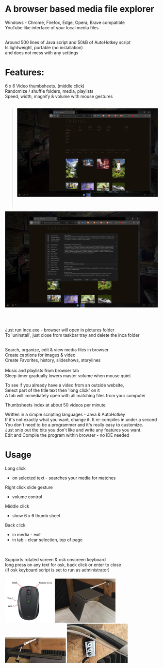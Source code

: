 
# A browser based media file explorer<br>

Windows - Chrome, Firefox, Edge, Opera, Brave compatible<br>
YouTube like interface of your local media files<br><br>

Around 500 lines of Java script and 50kB of AutoHotkey script<br>
Is lightweight, portable (no installation)<br>
and does not mess with any settings<br>

# Features:

6 x 6 Video thumbsheets. (middle click)<br>
Randomize / shuffle folders, media, playlists<br>
Speed, width, magnify & volume with mouse gestures<br><br>

><img src="screens/Screen 1.jpg" width="640"/></p><br>

<p><img src="screens/Screen 2.jpg" width="640"/></p><br><br>

Just run Ince.exe - browser will open in pictures folder<br>
To 'uninstall', just close from taskbar tray and delete the inca folder<br><br>

Search, organize, edit & view media files in browser<br>
Create captions for images & video<br>
Create Favorites, history, slideshows, storylines<br><br>
Music and playlists from browser tab<br>
Sleep timer gradually lowers master volume when mouse quiet<br>

To see if you already have a video from an outside website,<br>
Select part of the title text then 'long click' on it<br>
A tab will immediately open with all matching files from your computer<br>

Thumbsheets index at about 50 videos per minute<br>

Written in a simple scripting languages - Java & AutoHotkey<br>
If it's not exactly what you want, change it. It re-compiles in under a second<br>
You don't need to be a programmer and it's really easy to customize.<br>
Just snip out the bits you don't like and write any features you want.<br>
Edit and Compile the program within browser - no IDE needed<br>

# Usage

Long click
- on selected text - searches your media for matches

Right click slide gesture
- volume control

Middle click
- show 6 x 6 thumb sheet

Back click
- in media - exit
- in tab - clear selection, top of page

<br><br>Supports rotated screen & osk onscreen keyboard<br>
long press on any text for osk, back click or enter to close<br>
(if osk keyboard script is set to run as administrator)<br>

<img src="screens/mouse.jpg" width="160"/> <img src="screens/swivel arm 3.jpg" width="200"/> <br>
<img src="screens/swivel arm 2.jpg" width="200"/> <img src="screens/swivel arm 1.jpg" width="200"/></p>


